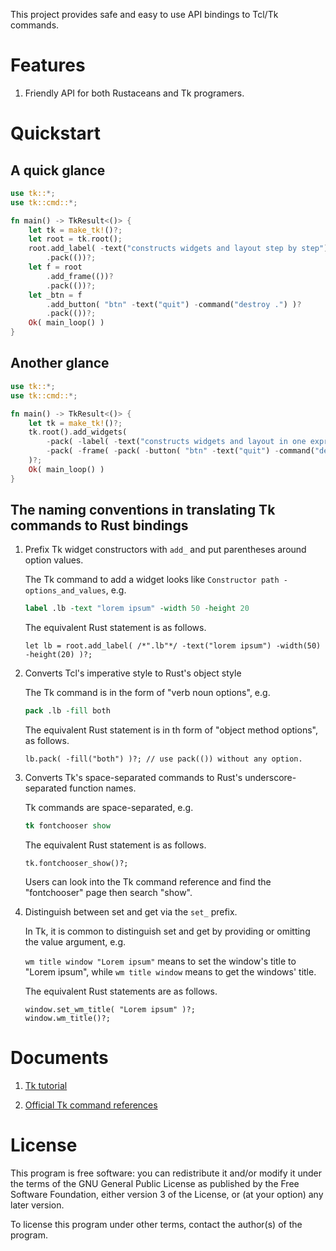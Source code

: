 This project provides safe and easy to use API bindings to Tcl/Tk commands.

# Features

1. Friendly API for both Rustaceans and Tk programers.

# Quickstart

## A quick glance

```rust
use tk::*;
use tk::cmd::*;

fn main() -> TkResult<()> {
    let tk = make_tk!()?;
    let root = tk.root();
    root.add_label( -text("constructs widgets and layout step by step") )?
        .pack(())?;
    let f = root
        .add_frame(())?
        .pack(())?;
    let _btn = f
        .add_button( "btn" -text("quit") -command("destroy .") )?
        .pack(())?;
    Ok( main_loop() )
}
```

## Another glance

```rust
use tk::*;
use tk::cmd::*;

fn main() -> TkResult<()> {
    let tk = make_tk!()?;
    tk.root().add_widgets(
        -pack( -label( -text("constructs widgets and layout in one expression") ))
        -pack( -frame( -pack( -button( "btn" -text("quit") -command("destroy .") ))))
    )?;
    Ok( main_loop() )
}
```

## The naming conventions in translating Tk commands to Rust bindings

1. Prefix Tk widget constructors with `add_` and put parentheses around option values.

    The Tk command to add a widget looks like `Constructor path -options_and_values`, e.g.

    ```tcl
    label .lb -text "lorem ipsum" -width 50 -height 20
    ```

    The equivalent Rust statement is as follows.

    ```rust_no_run
    let lb = root.add_label( /*".lb"*/ -text("lorem ipsum") -width(50) -height(20) )?;
    ```

2. Converts Tcl's imperative style to Rust's object style

    The Tk command is in the form of "verb noun options", e.g.

    ```tcl
    pack .lb -fill both
    ```

    The equivalent Rust statement is in th form of "object method options", as follows.

    ```rust_no_run
    lb.pack( -fill("both") )?; // use pack(()) without any option.
    ```

3. Converts Tk's space-separated commands to Rust's underscore-separated function names.

    Tk commands are space-separated, e.g.

    ```tcl
    tk fontchooser show
    ```

    The equivalent Rust statement is as follows.

    ```rust_no_run
    tk.fontchooser_show()?;
    ```

    Users can look into the Tk command reference and find the "fontchooser" page then search "show".

4. Distinguish between set and get via the `set_` prefix.

    In Tk, it is common to distinguish set and get by providing or omitting the value argument, e.g.

    `wm title window "Lorem ipsum"` means to set the window's title to "Lorem ipsum",
    while `wm title window` means to get the windows' title.

    The equivalent Rust statements are as follows.

    ```rust_no_run
    window.set_wm_title( "Lorem ipsum" )?;
    window.wm_title()?;
    ```

# Documents

1. [Tk tutorial](https://oooutlk.github.io/tk/)

2. [Official Tk command references](https://www.tcl.tk/man/tcl/TkCmd/contents.html)

# License

This program is free software: you can redistribute it and/or modify it under
the terms of the GNU General Public License as published by the Free Software
Foundation, either version 3 of the License, or (at your option) any later
version.

To license this program under other terms, contact the author(s) of the
program.

